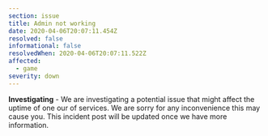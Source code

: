 ```yaml
---
section: issue
title: Admin not working
date: 2020-04-06T20:07:11.454Z
resolved: false
informational: false
resolvedWhen: 2020-04-06T20:07:11.522Z
affected:
  - game
severity: down
---
```

**Investigating** - We are investigating a potential issue that might affect the uptime of one our of services. We are sorry for any inconvenience this may cause you. This incident post will be updated once we have more information.